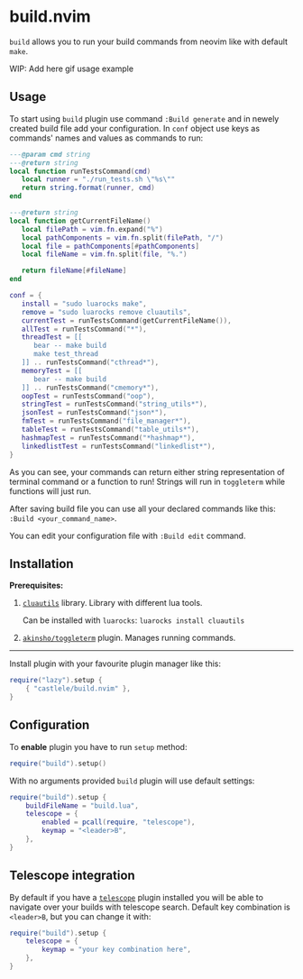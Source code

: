 # build.nvim

`build` allows you to run your build commands from neovim like with default `make`.

WIP: Add here gif usage example

## Usage

To start using `build` plugin use command `:Build generate` and in newely created build file add your configuration. In `conf` object use keys as commands' names and values as commands to run:

```lua
---@param cmd string
---@return string
local function runTestsCommand(cmd)
   local runner = "./run_tests.sh \"%s\""
   return string.format(runner, cmd)
end

---@return string
local function getCurrentFileName()
   local filePath = vim.fn.expand("%")
   local pathComponents = vim.fn.split(filePath, "/")
   local file = pathComponents[#pathComponents]
   local fileName = vim.fn.split(file, "%.")

   return fileName[#fileName]
end

conf = {
   install = "sudo luarocks make",
   remove = "sudo luarocks remove cluautils",
   currentTest = runTestsCommand(getCurrentFileName()),
   allTest = runTestsCommand("*"),
   threadTest = [[
      bear -- make build
      make test_thread
   ]] .. runTestsCommand("cthread*"),
   memoryTest = [[
      bear -- make build
   ]] .. runTestsCommand("cmemory*"),
   oopTest = runTestsCommand("oop"),
   stringTest = runTestsCommand("string_utils*"),
   jsonTest = runTestsCommand("json*"),
   fmTest = runTestsCommand("file_manager*"),
   tableTest = runTestsCommand("table_utils*"),
   hashmapTest = runTestsCommand("*hashmap*"),
   linkedlistTest = runTestsCommand("linkedlist*"),
}
```
As you can see, your commands can return either string representation of terminal command or a function to run! Strings will run in `toggleterm` while functions will just run.

After saving build file you can use all your declared commands like this: `:Build <your_command_name>`.

You can edit your configuration file with `:Build edit` command.

## Installation

**Prerequisites:**

1. [`cluautils`](https://github.com/castlele/cluautils) library. Library with different lua tools.

    Can be installed with `luarocks`: `luarocks install cluautils`

2. [`akinsho/toggleterm`](https://github.com/akinsho/toggleterm.nvim) plugin. Manages running commands.

---

Install plugin with your favourite plugin manager like this:

```lua
require("lazy").setup {
    { "castlele/build.nvim" },
}
```

## Configuration

To **enable** plugin you have to run `setup` method:

```lua
require("build").setup()
```

With no arguments provided `build` plugin will use default settings:

```lua
require("build").setup {
    buildFileName = "build.lua",
    telescope = {
        enabled = pcall(require, "telescope"),
        keymap = "<leader>B",
    },
}
```

## Telescope integration

By default if you have a [`telescope`](https://github.com/nvim-telescope/telescope.nvim) plugin installed you will be able to navigate over your builds with telescope search. Default key combination is `<leader>B`, but you can change it with:

```lua
require("build").setup {
    telescope = {
        keymap = "your key combination here",
    },
}
```
